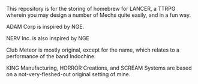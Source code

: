 This repository is for the storing of homebrew for LANCER, a TTRPG wherein you may design a number of Mechs quite easily, and in a fun way.

ADAM Corp is inspired by NGE.

NERV Inc. is also inspired by NGE

Club Meteor is mostly original, except for the name, which relates to a performance of the band Indochine.

KING Manufacturing, HORROR Creations, and SCREAM Systems are based on a not-very-fleshed-out original setting of mine.
